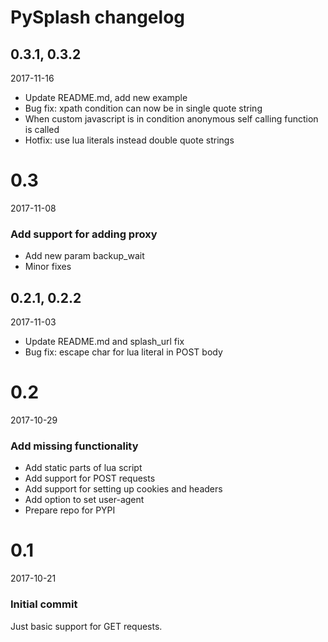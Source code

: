 # PySplash changelog

## 0.3.1, 0.3.2

2017-11-16

- Update README.md, add new example
- Bug fix: xpath condition can now be in single quote string
- When custom javascript is in condition anonymous self calling function is called
- Hotfix: use lua literals instead double quote strings

# 0.3

2017-11-08

### Add support for adding proxy

- Add new param backup_wait
- Minor fixes

## 0.2.1, 0.2.2

2017-11-03

- Update README.md and splash_url fix
- Bug fix: escape char for lua literal in POST body

# 0.2

2017-10-29

### Add missing functionality

- Add static parts of lua script
- Add support for POST requests
- Add support for setting up cookies and headers
- Add option to set user-agent
- Prepare repo for PYPI

# 0.1

2017-10-21

### Initial commit

Just basic support for GET requests.